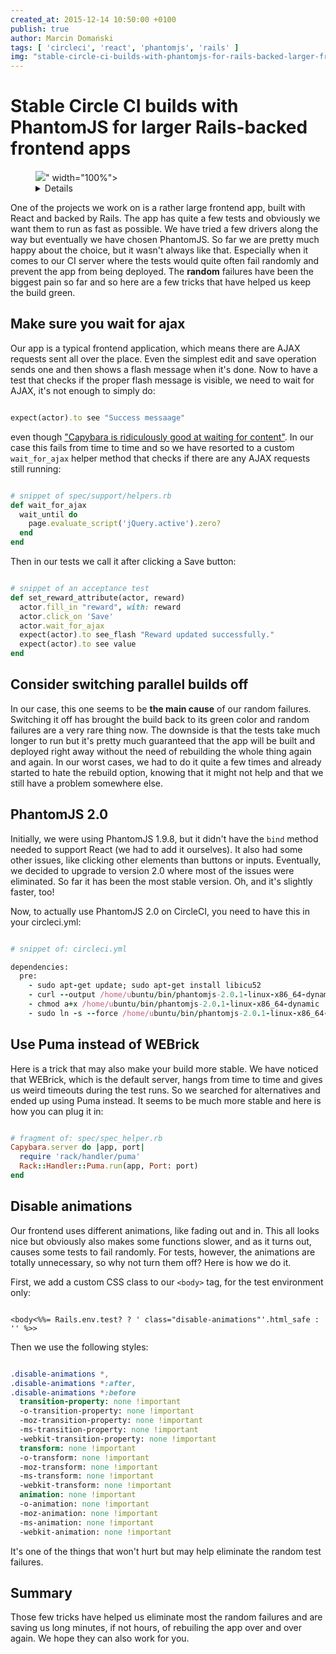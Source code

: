 ```yaml
---
created_at: 2015-12-14 10:50:00 +0100
publish: true
author: Marcin Domański
tags: [ 'circleci', 'react', 'phantomjs', 'rails' ]
img: "stable-circle-ci-builds-with-phantomjs-for-rails-backed-larger-frontend-apps/header.jpg"
---
```


# Stable Circle CI builds with PhantomJS for larger Rails-backed frontend apps

<p>
  <figure>
    <img src="<%= src_fit("stable-circle-ci-builds-with-phantomjs-for-rails-backed-larger-frontend-apps/header.jpg") %>" width="100%">
    <details>
      The original photo is available on <a href="https://stocksnap.io/photo/ABMMJRIYZF">stocksnap</a>. Author: Stephen Radford.
    </details>
  </figure>
</p>

One of the projects we work on is a rather large frontend app, built with React and backed by Rails. The app has quite a few tests and obviously we want them to run as fast as possible. We have tried a few drivers along the way but eventually we have chosen PhantomJS. So far we are pretty much happy about the choice, but it wasn't always like that. Especially when it comes to our CI server where the tests would quite often fail randomly and prevent the app from being deployed. The __random__ failures have been the biggest pain so far and so here are a few tricks that have helped us keep the build green.

<!-- more -->

## Make sure you wait for ajax

Our app is a typical frontend application, which means there are AJAX requests sent all over the place. Even the simplest edit and save operation sends one and then shows a flash message when it's done. Now to have a test that checks if the proper flash message is visible, we need to wait for AJAX, it's not enough to simply do:

```ruby

expect(actor).to see "Success messaage"
```

even though ["Capybara is ridiculously good at waiting for content"](http://www.elabs.se/blog/53-why-wait_until-was-removed-from-capybara). In our case this fails from time to time and so we have resorted to a custom `wait_for_ajax` helper method that checks if there are any AJAX requests still running:

```ruby

# snippet of spec/support/helpers.rb
def wait_for_ajax
  wait_until do
    page.evaluate_script('jQuery.active').zero?
  end
end
```

Then in our tests we call it after clicking a Save button:

```ruby

# snippet of an acceptance test
def set_reward_attribute(actor, reward)
  actor.fill_in "reward", with: reward
  actor.click_on 'Save'
  actor.wait_for_ajax
  expect(actor).to see_flash "Reward updated successfully."
  expect(actor).to see value
end
```

## Consider switching parallel builds off

In our case, this one seems to be __the main cause__ of our random failures. Switching it off has brought the build back to its green color and random failures are a very rare thing now. The downside is that the tests take much longer to run but it's pretty much guaranteed that the app will be built and deployed right away without the need of rebuilding the whole thing again and again. In our worst cases, we had to do it quite a few times and already started to hate the rebuild option, knowing that it might not help and that we still have a problem somewhere else.

## PhantomJS 2.0

Initially, we were using PhantomJS 1.9.8, but it didn't have the `bind` method needed to support React (we had to add it ourselves). It also had some other issues, like clicking other elements than buttons or inputs. Eventually, we decided to upgrade to version 2.0 where most of the issues were eliminated. So far it has been the most stable version. Oh, and it's slightly faster, too!

Now, to actually use PhantomJS 2.0 on CircleCI, you need to have this in your circleci.yml:

```ruby

# snippet of: circleci.yml

dependencies:
  pre:
    - sudo apt-get update; sudo apt-get install libicu52
    - curl --output /home/ubuntu/bin/phantomjs-2.0.1-linux-x86_64-dynamic https://s3.amazonaws.com/circle-support-bucket/phantomjs/phantomjs-2.0.1-linux-x86_64-dynamic
    - chmod a+x /home/ubuntu/bin/phantomjs-2.0.1-linux-x86_64-dynamic
    - sudo ln -s --force /home/ubuntu/bin/phantomjs-2.0.1-linux-x86_64-dynamic /usr/local/bin/phantomjs
```

## Use Puma instead of WEBrick

Here is a trick that may also make your build more stable. We have noticed that WEBrick, which is the default server, hangs from time to time and gives us weird timeouts during the test runs. So we searched for alternatives and ended up using Puma instead. It seems to be much more stable and here is how you can plug it in:

```ruby

# fragment of: spec/spec_helper.rb
Capybara.server do |app, port|
  require 'rack/handler/puma'
  Rack::Handler::Puma.run(app, Port: port)
end
```

## Disable animations

Our frontend uses different animations, like fading out and in. This all looks nice but obviously also makes some functions slower, and as it turns out, causes some tests to fail randomly. For tests, however, the animations are totally unnecessary, so why not turn them off? Here is how we do it.

First, we add a custom CSS class to our `<body>` tag, for the test environment only:

```erb

<body<%%= Rails.env.test? ? ' class="disable-animations"'.html_safe : '' %>>
```

Then we use the following styles:

```sass

.disable-animations *,
.disable-animations *:after,
.disable-animations *:before
  transition-property: none !important
  -o-transition-property: none !important
  -moz-transition-property: none !important
  -ms-transition-property: none !important
  -webkit-transition-property: none !important
  transform: none !important
  -o-transform: none !important
  -moz-transform: none !important
  -ms-transform: none !important
  -webkit-transform: none !important
  animation: none !important
  -o-animation: none !important
  -moz-animation: none !important
  -ms-animation: none !important
  -webkit-animation: none !important
```

It's one of the things that won't hurt but may help eliminate the random test failures.

## Summary

Those few tricks have helped us eliminate most the random failures and are saving us long minutes, if not hours, of rebuiling the app over and over again. We hope they can also work for you.
